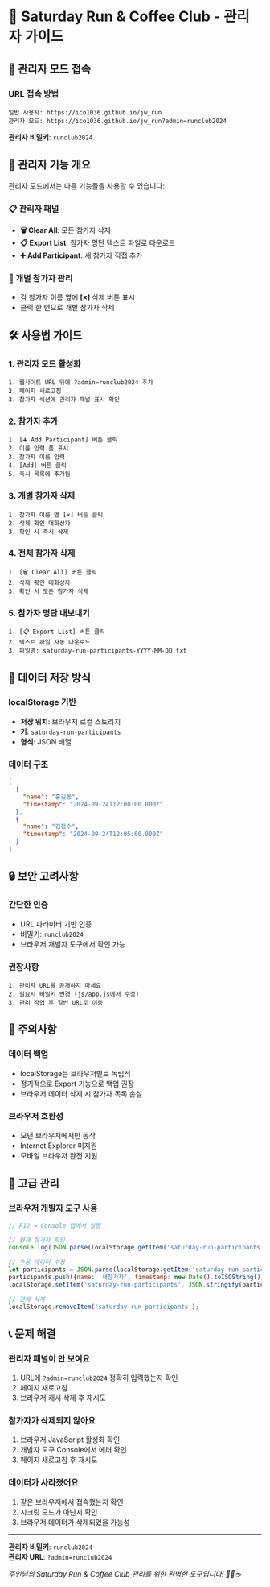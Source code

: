 # 🔧 Saturday Run & Coffee Club - 관리자 가이드

## 🚀 관리자 모드 접속

### URL 접속 방법
```
일반 사용자: https://ico1036.github.io/jw_run
관리자 모드: https://ico1036.github.io/jw_run?admin=runclub2024
```

**관리자 비밀키**: `runclub2024`

## 🎯 관리자 기능 개요

관리자 모드에서는 다음 기능들을 사용할 수 있습니다:

### 📋 관리자 패널
- **🗑️ Clear All**: 모든 참가자 삭제
- **📋 Export List**: 참가자 명단 텍스트 파일로 다운로드
- **➕ Add Participant**: 새 참가자 직접 추가

### 👥 개별 참가자 관리
- 각 참가자 이름 옆에 **[×]** 삭제 버튼 표시
- 클릭 한 번으로 개별 참가자 삭제

## 🛠️ 사용법 가이드

### 1. 관리자 모드 활성화
```
1. 웹사이트 URL 뒤에 ?admin=runclub2024 추가
2. 페이지 새로고침
3. 참가자 섹션에 관리자 패널 표시 확인
```

### 2. 참가자 추가
```
1. [➕ Add Participant] 버튼 클릭
2. 이름 입력 폼 표시
3. 참가자 이름 입력
4. [Add] 버튼 클릭
5. 즉시 목록에 추가됨
```

### 3. 개별 참가자 삭제
```
1. 참가자 이름 옆 [×] 버튼 클릭
2. 삭제 확인 대화상자
3. 확인 시 즉시 삭제
```

### 4. 전체 참가자 삭제
```
1. [🗑️ Clear All] 버튼 클릭
2. 삭제 확인 대화상자
3. 확인 시 모든 참가자 삭제
```

### 5. 참가자 명단 내보내기
```
1. [📋 Export List] 버튼 클릭
2. 텍스트 파일 자동 다운로드
3. 파일명: saturday-run-participants-YYYY-MM-DD.txt
```

## 💾 데이터 저장 방식

### localStorage 기반
- **저장 위치**: 브라우저 로컬 스토리지
- **키**: `saturday-run-participants`
- **형식**: JSON 배열

### 데이터 구조
```json
[
  {
    "name": "홍길동",
    "timestamp": "2024-09-24T12:00:00.000Z"
  },
  {
    "name": "김철수",
    "timestamp": "2024-09-24T12:05:00.000Z"
  }
]
```

## 🔒 보안 고려사항

### 간단한 인증
- URL 파라미터 기반 인증
- 비밀키: `runclub2024`
- 브라우저 개발자 도구에서 확인 가능

### 권장사항
```
1. 관리자 URL을 공개하지 마세요
2. 필요시 비밀키 변경 (js/app.js에서 수정)
3. 관리 작업 후 일반 URL로 이동
```

## 🚨 주의사항

### 데이터 백업
- localStorage는 브라우저별로 독립적
- 정기적으로 Export 기능으로 백업 권장
- 브라우저 데이터 삭제 시 참가자 목록 손실

### 브라우저 호환성
- 모던 브라우저에서만 동작
- Internet Explorer 미지원
- 모바일 브라우저 완전 지원

## 🔧 고급 관리

### 브라우저 개발자 도구 사용
```javascript
// F12 → Console 탭에서 실행

// 현재 참가자 확인
console.log(JSON.parse(localStorage.getItem('saturday-run-participants')));

// 수동 데이터 수정
let participants = JSON.parse(localStorage.getItem('saturday-run-participants')) || [];
participants.push({name: '새참가자', timestamp: new Date().toISOString()});
localStorage.setItem('saturday-run-participants', JSON.stringify(participants));

// 전체 삭제
localStorage.removeItem('saturday-run-participants');
```

## 📞 문제 해결

### 관리자 패널이 안 보여요
1. URL에 `?admin=runclub2024` 정확히 입력했는지 확인
2. 페이지 새로고침
3. 브라우저 캐시 삭제 후 재시도

### 참가자가 삭제되지 않아요
1. 브라우저 JavaScript 활성화 확인
2. 개발자 도구 Console에서 에러 확인
3. 페이지 새로고침 후 재시도

### 데이터가 사라졌어요
1. 같은 브라우저에서 접속했는지 확인
2. 시크릿 모드가 아닌지 확인
3. 브라우저 데이터가 삭제되었을 가능성

---

**관리자 비밀키**: `runclub2024`  
**관리자 URL**: `?admin=runclub2024`

*주인님의 Saturday Run & Coffee Club 관리를 위한 완벽한 도구입니다! 🏃‍♂️☕*


